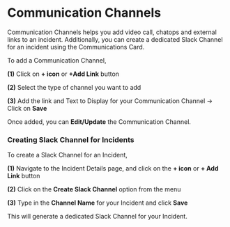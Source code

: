 # Communication Channels

Communication Channels helps you add video call, chatops and external links to an incident. Additionally, you can create a dedicated Slack Channel for an incident using the Communications Card.

To add a Communication Channel,

**(1)** Click on **+ icon** or **+Add Link** button

**(2)** Select the type of channel you want to add

**(3)** Add the link and Text to Display for your Communication Channel -> Click on **Save**

Once added, you can **Edit/Update** the Communication Channel.

### Creating Slack Channel for Incidents <a href="#creating-slack-channel-for-incidents" id="creating-slack-channel-for-incidents"></a>

To create a Slack Channel for an Incident,

**(1)** Navigate to the Incident Details page, and click on the **+ icon** or **+ Add Link** button

**(2)** Click on the **Create Slack Channel** option from the menu

**(3)** Type in the **Channel Name** for your Incident and click **Save**

This will generate a dedicated Slack Channel for your Incident.
